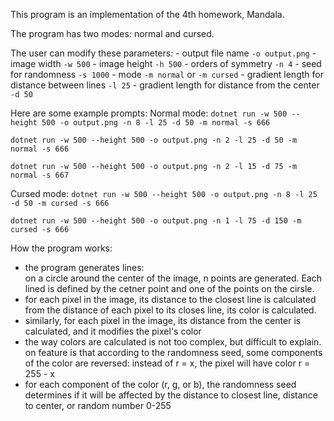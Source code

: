 This program is an implementation of the 4th homework, Mandala.

The program has two modes: normal and cursed.

The user can modify these parameters:
	- output file name `-o output.png`
	- image width `-w 500`
	- image height `-h 500`
	- orders of symmetry `-n 4`
	- seed for randomness `-s 1000`
	- mode `-m normal` or `-m cursed`
	- gradient length for distance between lines `-l 25`
	- gradient length for distance from the center `-d 50`

Here are some example prompts:
Normal mode:
`dotnet run -w 500 --height 500 -o output.png -n 8 -l 25 -d 50 -m normal -s 666`

`dotnet run -w 500 --height 500 -o output.png -n 2 -l 25 -d 50 -m normal -s 666`

`dotnet run -w 500 --height 500 -o output.png -n 2 -l 15 -d 75 -m normal -s 667`

Cursed mode:
`dotnet run -w 500 --height 500 -o output.png -n 8 -l 25 -d 50 -m cursed -s 666`

`dotnet run -w 500 --height 500 -o output.png -n 1 -l 75 -d 150 -m cursed -s 666`


	
How the program works:
- the program generates lines:		
  on a circle around the center of the image, n points are generated. Each lined is defined by the cetner point and one of the points on the cirsle.
- for each pixel in the image, its distance to the closest line is calculated
  from the distance of each pixel to its closes line, its color is calculated.
- similarly, for each pixel in the image, its distance from the center is calculated, and it modifies the pixel's color
- the way colors are calculated is not too complex, but difficult to explain. on feature is that according to the randomness seed, some components of the color are reversed: instead of r = x, the pixel will have color r = 255 - x
- for each component of the color (r, g, or b), the randomness seed determines if it will be affected by the distance to closest line, distance to center, or random number 0-255


